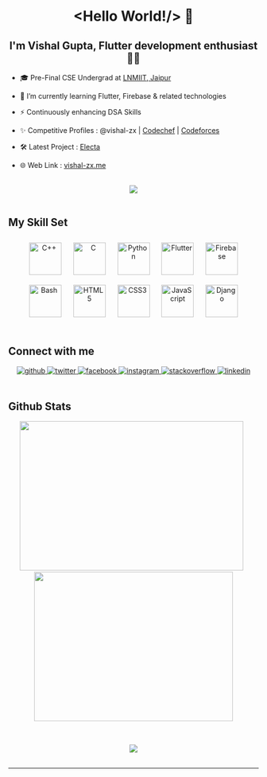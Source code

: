 # <div align="center"> <Hello World!/> 👋 </div>  

## **<div align="center">I'm Vishal Gupta, Flutter development enthusiast 👨‍💻 </div>**  
  

- 🎓 Pre-Final CSE Undergrad at [LNMIIT, Jaipur](https://lnmiit.ac.in)  
  

- 🌱 I’m currently learning Flutter, Firebase & related technologies  
  

- ⚡ Continuously enhancing DSA Skills  


- ✨ Competitive Profiles : @vishal-zx | [Codechef](https://www.codechef.com/users/vishal_zx) | [Codeforces](https://codeforces.com/profile/vishal-zx) 
  

- 🛠️ Latest Project : [Electa](https://github.com/vishal-zx/Electa)  
  

- 🌐 Web Link  : [vishal-zx.me](https://vishal-zx.me)  
  

<br/>  
<div align="center">
<img src="https://komarev.com/ghpvc/?username=vishal-zx&&style=flat-square" align="center" />
</div>  
  

<br/>  


## My Skill Set  
<div align="center">  
<img style="margin: 10px" src="https://profilinator.rishav.dev/skills-assets/cplusplus-original.svg" alt="C++" height="65" />  
<img style="margin: 10px" src="https://profilinator.rishav.dev/skills-assets/c-original.svg" alt="C" height="65" />  
<img style="margin: 10px" src="https://profilinator.rishav.dev/skills-assets/python-original.svg" alt="Python" height="65" />  
<img style="margin: 10px" src="https://profilinator.rishav.dev/skills-assets/flutterio-icon.svg" alt="Flutter" height="65" />  
<img style="margin: 10px" src="https://profilinator.rishav.dev/skills-assets/firebase.png" alt="Firebase" height="65" />  
<img style="margin: 10px" src="https://profilinator.rishav.dev/skills-assets/gnu_bash-icon.svg" alt="Bash" height="65" />  
<img style="margin: 10px" src="https://profilinator.rishav.dev/skills-assets/html5-original-wordmark.svg" alt="HTML5" height="65" />  
<img style="margin: 10px" src="https://profilinator.rishav.dev/skills-assets/css3-original-wordmark.svg" alt="CSS3" height="65" />  
<img style="margin: 10px" src="https://profilinator.rishav.dev/skills-assets/javascript-original.svg" alt="JavaScript" height="65" />  
<img style="margin: 10px" src="https://profilinator.rishav.dev/skills-assets/django-original.svg" alt="Django" height="65" />  
</div>  

<br/>  


## Connect with me  
<div align="center">
<a href="https://github.com/vishal-zx" target="_blank">
<img src=https://img.shields.io/badge/github-%2324292e.svg?&style=for-the-badge&logo=github&logoColor=white alt=github style="margin-bottom: 5px;" />
</a>
<a href="https://twitter.com/vishal_zx" target="_blank">
<img src=https://img.shields.io/badge/twitter-%2300acee.svg?&style=for-the-badge&logo=twitter&logoColor=white alt=twitter style="margin-bottom: 5px;" />
</a>
<a href="https://www.facebook.com/vishalgzx" target="_blank">
<img src=https://img.shields.io/badge/facebook-%232E87FB.svg?&style=for-the-badge&logo=facebook&logoColor=white alt=facebook style="margin-bottom: 5px;" />
</a>
<a href="https://instagram.com/vishalagrawal__" target="_blank">
<img src=https://img.shields.io/badge/instagram-%23000000.svg?&style=for-the-badge&logo=instagram&logoColor=white alt=instagram style="margin-bottom: 5px;" />
</a>
<a href="https://stackoverflow.com/users/14667182/vishal-gupta" target="_blank">
<img src=https://img.shields.io/badge/stackoverflow-%23F28032.svg?&style=for-the-badge&logo=stackoverflow&logoColor=white alt=stackoverflow style="margin-bottom: 5px;" />
</a>
<a href="https://linkedin.com/in/vishal-zx" target="_blank">
<img src=https://img.shields.io/badge/linkedin-%231E77B5.svg?&style=for-the-badge&logo=linkedin&logoColor=white alt=linkedin style="margin-bottom: 5px;" />
</a>  
</div>  
  

<br/>  


## Github Stats  
<div align="center">
  <a href="#"><img src="https://github-readme-stats.vercel.app/api/?username=vishal-zx&theme=dracula" width="450" height="300" ></a>
    &nbsp;
  <a href="#"><img src="https://github-readme-stats.vercel.app/api/top-langs/?username=vishal-zx&theme=dracula" width="400" height="300" ></a>
</div>  

<br/>  

##  


<div align="center"><img src="https://spotify-github-profile.vercel.app/api/view?uid=x300d3ycdeu3f3kxgeacqkg5o&cover_image=true&theme=default" /></div>
<br />

----
